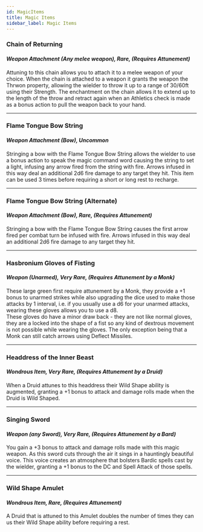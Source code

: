 ```yaml
---
id: MagicItems
title: Magic Items
sidebar_label: Magic Items
---
```


### Chain of Returning
#### *Weapon Attachment (Any melee weapon), Rare, (Requires Attunement)*  
Attuning to this chain allows you to attach it to a melee weapon of your choice. When the chain is attached to a weapon it grants the weapon the Thrwon property, allowing the wielder to throw it up to a range of 30/60ft using their Strength. The enchantment on the chain allows it to extend up to the length of the throw and retract again when an Athletics check is made as a bonus action to pull the weapon back to your hand. 

---

### Flame Tongue Bow String
#### *Weapon Attachment (Bow), Uncommon*  
Stringing a bow with the Flame Tongue Bow String allows the wielder to use a bonus action to speak the magic command word causing the string to set a light, infusing any arrow fired from the string with fire. Arrows infused in this way deal an additional 2d6 fire damage to any target they hit. This item can be used 3 times before requiring a short or long rest to recharge.

--- 

### Flame Tongue Bow String (Alternate)
#### *Weapon Attachment (Bow), Rare, (Requires Attunement)*  
Stringing a bow with the Flame Tongue Bow String causes the first arrow fired per combat turn be infused with fire. Arrows infused in this way deal an additional 2d6 fire damage to any target they hit. 

---

### Hasbronium Gloves of Fisting
#### *Weapon (Unarmed), Very Rare, (Requires Attunement by a Monk)*  
These large green first require attunement by a Monk, they provide a +1 bonus to unarmed strikes while also upgrading the dice used to make those attacks by 1 interval, i.e. if you usually use a d6 for your unarmed attacks, wearing these gloves allows you to use a d8.  
These gloves do have a minor draw back - they are not like normal gloves, they are a locked into the shape of a fist so any kind of dextrous movement is not possible while wearing the gloves. The only exception being that a Monk can still catch arrows using Deflect Missiles. 

---

### Headdress of the Inner Beast
#### *Wondrous Item, Very Rare, (Requires Attunement by a Druid)*  
When a Druid attunes to this headdress their Wild Shape ability is augmented, granting a +1 bonus to attack and damage rolls made when the Druid is Wild Shaped.

---

### Singing Sword
#### *Weapon (any Sword), Very Rare, (Requires Attunement by a Bard)*  
You gain a +3 bonus to attack and damage rolls made with this magic weapon.
As this sword cuts through the air it sings in a hauntingly beautiful voice. This voice creates an atmosphere that bolsters Bardic spells cast by the wielder, granting a +1 bonus to the DC and Spell Attack of those spells.

---

### Wild Shape Amulet
#### *Wondrous Item, Rare, (Requires Attunement)*  
A Druid that is attuned to this Amulet doubles the number of times they can us their Wild Shape ability before requiring a rest.
